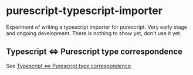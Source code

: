 # purescript-typescript-importer

Experiment of writing a typescript importer for purescript. Very early stage and ongoing development. There is nothing to show yet, don't use it yet.

## Typescript <=> Purescript type correspondence

See [Typescript <=> Purescript type correspondence](docs/type-correspondence.md).